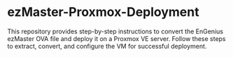 # ezMaster-Proxmox-Deployment
 This repository provides step-by-step instructions to convert the EnGenius ezMaster OVA file and deploy it on a Proxmox VE server. Follow these steps to extract, convert, and configure the VM for successful deployment. 
